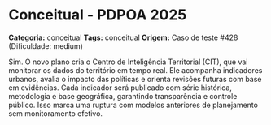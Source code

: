 # Conceitual - PDPOA 2025

**Categoria:** conceitual
**Tags:** conceitual
**Origem:** Caso de teste #428 (Dificuldade: medium)

Sim. O novo plano cria o Centro de Inteligência Territorial (CIT), que vai monitorar os dados do território em tempo real. Ele acompanha indicadores urbanos, avalia o impacto das políticas e orienta revisões futuras com base em evidências. Cada indicador será publicado com série histórica, metodologia e base geográfica, garantindo transparência e controle público. Isso marca uma ruptura com modelos anteriores de planejamento sem monitoramento efetivo.